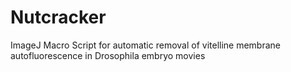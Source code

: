 # Nutcracker
ImageJ Macro Script for automatic removal of vitelline membrane autofluorescence in Drosophila embryo movies
